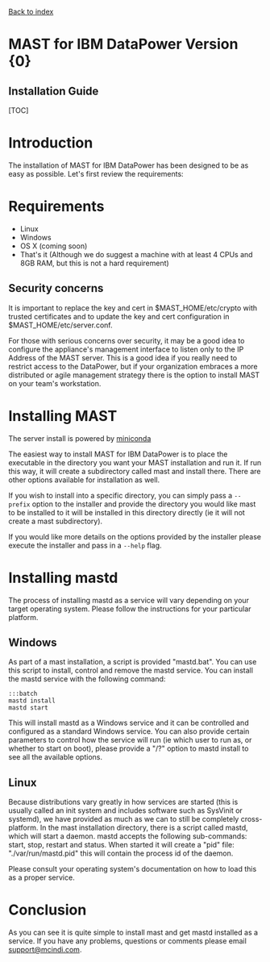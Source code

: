 [Back to index](./index.html)
<h1>MAST for IBM DataPower Version {0}</h1>
<h2>Installation Guide</h2>

[TOC]

# Introduction

The installation of MAST for IBM DataPower has been designed to be as easy as
possible. Let's first review the requirements:

# Requirements

* Linux
* Windows
* OS X (coming soon)
* That's it (Although we do suggest a machine with at least 4 CPUs and 8GB RAM,
but this is not a hard requirement)

## Security concerns

It is important to replace the key and cert in $MAST_HOME/etc/crypto with
trusted certificates and to update the key and cert configuration in
$MAST_HOME/etc/server.conf.

For those with serious concerns over security, it may be a good idea to configure
the appliance's management interface to listen only to the IP Address of the MAST
server. This is a good idea if you really need to restrict access to the DataPower,
but if your organization embraces a more distributed or agile management strategy
there is the option to install MAST on your team's workstation.

# Installing MAST

The server install is powered by [miniconda](http://conda.pydata.org/miniconda.html)

The easiest way to install MAST for IBM DataPower is to place the executable
in the directory you want your MAST installation and run it. If run this way,
it will create a subdirectory called mast and install there. There are other
options available for installation as well.

If you wish to install into a specific directory, you can simply pass a
`--prefix` option to the installer and provide the directory you would like mast to be
installed to it will be installed in this directory directly (ie it will not
create a mast subdirectory).

If you would like more details on the options provided by the installer please
execute the installer and pass in a `--help` flag.

# Installing mastd

The process of installing mastd as a service will vary depending on your target
operating system. Please follow the instructions for your particular platform.

## Windows

As part of a mast installation, a script is provided "mastd.bat". You can use this
script to install, control and remove the mastd service. You can install the mastd
service with the following command:

    :::batch
    mastd install
    mastd start

This will install mastd as a Windows service and it can be controlled and configured
as a standard Windows service. You can also provide certain parameters to control
how the service will run (ie which user to run as, or whether to start on boot),
please provide a "/?" option to mastd install to see all the available options.

## Linux

Because distributions vary greatly in how services are started (this is usually
called an init system and includes software such as SysVinit or systemd), we have
provided as much as we can to still be completely cross-platform. In the mast
installation directory, there is a script called mastd, which will start a
daemon. mastd accepts the following sub-commands: start, stop, restart and
status. When started it will create a "pid" file: "./var/run/mastd.pid" this
will contain the process id of the daemon.

Please consult your operating system's documentation on how to load this as a proper service.

# Conclusion

As you can see it is quite simple to install mast and get mastd installed as a service.
If you have any problems, questions or comments please email support@mcindi.com.
